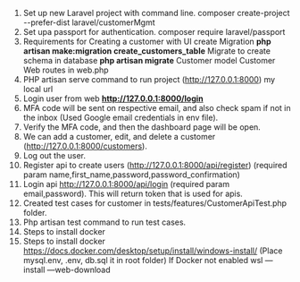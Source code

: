 1. Set up new Laravel project with command line.
    composer create-project --prefer-dist laravel/customerMgmt
2. Set upa  passport for authentication.
     composer require laravel/passport
3. Requirements for Creating a customer with UI
    create Migration **php artisan make:migration create_customers_table**
   Migrate to create schema in database **php artisan migrate**
   Customer model
   Customer Web routes in web.php
4. PHP artisan serve command to run project (http://127.0.0.1:8000) my local url
5. Login user from web **http://127.0.0.1:8000/login**
6. MFA code will be sent on respective email, and also check spam if not in the inbox (Used Google email credentials in env file).
7. Verify the MFA code, and then the dashboard page will be open.
8. We can add a customer, edit, and  delete a customer  (http://127.0.0.1:8000/customers).
9. Log out the user.
10. Register api to create users  (http://127.0.0.1:8000/api/register) (required param name,first_name,password,password_confirmation)
11. Login api http://127.0.0.1:8000/api/login (required param email,password). This will return token that is used for apis.
12. Created test cases for customer  in tests/features/CustomerApiTest.php folder.
13. Php artisan test command to run test cases.
14. Steps to install docker
15. Steps to install docker
https://docs.docker.com/desktop/setup/install/windows-install/
(Place mysql.env, .env, db.sql it in root folder)
If Docker not enabled 
wsl —install —web-download 



   


    
   
